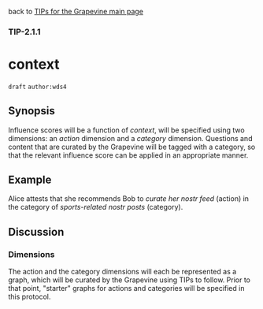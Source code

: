 back to [TIPs for the Grapevine main page](https://github.com/wds4/tapestry-protocol/blob/main/tips/grapevine/README.md)

### TIP-2.1.1
context
=====

`draft` `author:wds4`

## Synopsis

Influence scores will be a function of *context*, will be specified using two dimensions: an *action* dimension and a *category* dimension. Questions and content that are curated by the Grapevine will be tagged with a category, so that the relevant influence score can be applied in an appropriate manner.

## Example

Alice attests that she recommends Bob to *curate her nostr feed* (action) in the category of *sports-related nostr posts* (category).

## Discussion

### Dimensions

The action and the category dimensions will each be represented as a graph, which will be curated by the Grapevine using TIPs to follow. Prior to that point, "starter" graphs for actions and categories will be specified in this protocol.
